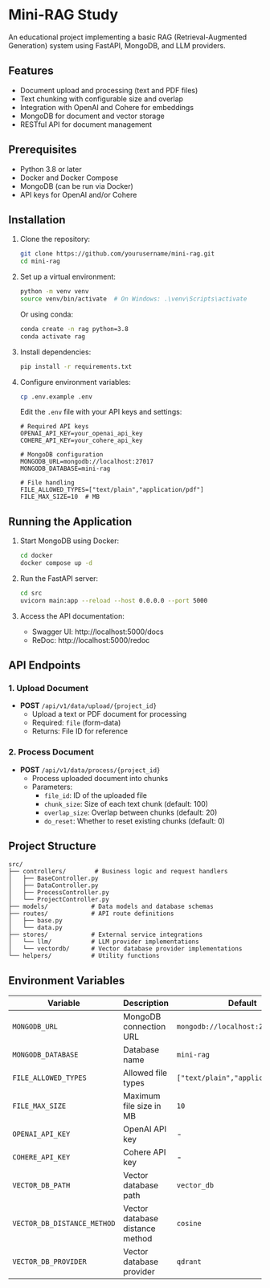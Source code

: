 # Mini-RAG Study

An educational project implementing a basic RAG (Retrieval-Augmented Generation) system using FastAPI, MongoDB, and LLM providers.

## Features

- Document upload and processing (text and PDF files)
- Text chunking with configurable size and overlap
- Integration with OpenAI and Cohere for embeddings
- MongoDB for document and vector storage
- RESTful API for document management

## Prerequisites

- Python 3.8 or later
- Docker and Docker Compose
- MongoDB (can be run via Docker)
- API keys for OpenAI and/or Cohere

## Installation

1. Clone the repository:
   ```bash
   git clone https://github.com/yourusername/mini-rag.git
   cd mini-rag
   ```

2. Set up a virtual environment:
   ```bash
   python -m venv venv
   source venv/bin/activate  # On Windows: .\venv\Scripts\activate
   ```
   
   Or using conda:
   ```bash
   conda create -n rag python=3.8
   conda activate rag
   ```

3. Install dependencies:
   ```bash
   pip install -r requirements.txt
   ```

4. Configure environment variables:
   ```bash
   cp .env.example .env
   ```
   
   Edit the `.env` file with your API keys and settings:
   ```
   # Required API keys
   OPENAI_API_KEY=your_openai_api_key
   COHERE_API_KEY=your_cohere_api_key
   
   # MongoDB configuration
   MONGODB_URL=mongodb://localhost:27017
   MONGODB_DATABASE=mini-rag
   
   # File handling
   FILE_ALLOWED_TYPES=["text/plain","application/pdf"]
   FILE_MAX_SIZE=10  # MB
   ```

## Running the Application

1. Start MongoDB using Docker:
   ```bash
   cd docker
   docker compose up -d
   ```

2. Run the FastAPI server:
   ```bash
   cd src
   uvicorn main:app --reload --host 0.0.0.0 --port 5000
   ```

3. Access the API documentation:
   - Swagger UI: http://localhost:5000/docs
   - ReDoc: http://localhost:5000/redoc

## API Endpoints

### 1. Upload Document
- **POST** `/api/v1/data/upload/{project_id}`
  - Upload a text or PDF document for processing
  - Required: `file` (form-data)
  - Returns: File ID for reference

### 2. Process Document
- **POST** `/api/v1/data/process/{project_id}`
  - Process uploaded document into chunks
  - Parameters:
    - `file_id`: ID of the uploaded file
    - `chunk_size`: Size of each text chunk (default: 100)
    - `overlap_size`: Overlap between chunks (default: 20)
    - `do_reset`: Whether to reset existing chunks (default: 0)

## Project Structure

```
src/
├── controllers/        # Business logic and request handlers
│   ├── BaseController.py
│   ├── DataController.py
│   ├── ProcessController.py
│   └── ProjectController.py
├── models/            # Data models and database schemas
├── routes/            # API route definitions
│   ├── base.py
│   └── data.py
├── stores/            # External service integrations
│   └── llm/           # LLM provider implementations
│   └── vectordb/      # Vector database provider implementations
└── helpers/           # Utility functions
```

## Environment Variables

| Variable | Description | Default |
|----------|-------------|---------|
| `MONGODB_URL` | MongoDB connection URL | `mongodb://localhost:27017` |
| `MONGODB_DATABASE` | Database name | `mini-rag` |
| `FILE_ALLOWED_TYPES` | Allowed file types | `["text/plain","application/pdf"]` |
| `FILE_MAX_SIZE` | Maximum file size in MB | `10` |
| `OPENAI_API_KEY` | OpenAI API key | - |
| `COHERE_API_KEY` | Cohere API key | - |
| `VECTOR_DB_PATH` | Vector database path | `vector_db` |
| `VECTOR_DB_DISTANCE_METHOD` | Vector database distance method | `cosine` |
| `VECTOR_DB_PROVIDER` | Vector database provider | `qdrant` |


